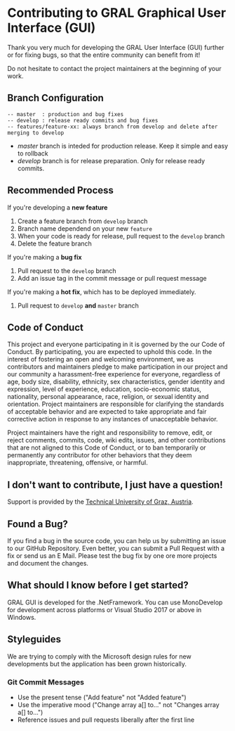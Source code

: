 # Contributing to GRAL Graphical User Interface (GUI)
Thank you very much for developing the GRAL User Interface (GUI) further or for fixing bugs, so that the entire community can benefit from it!

Do not hesitate to contact the project maintainers at the beginning of your work. 

## Branch Configuration

```
-- master  : production and bug fixes
-- develop : release ready commits and bug fixes
-- features/feature-xx: always branch from develop and delete after merging to develop
```

- *master* branch is inteded for production release. Keep it simple and easy to rollback
- *develop* branch is for release preparation. Only for release ready commits.


## Recommended Process

If you're developing a **new feature**

1. Create a feature branch from `develop` branch
2. Branch name dependend on your new `feature`
3. When your code is ready for release, pull request to the `develop` branch
4. Delete the feature branch


If you're making a **bug fix**

1. Pull request to the `develop` branch
2. Add an issue tag in the commit message or pull request message

If you're making a **hot fix**, which has to be deployed immediately.
1. Pull request to `develop` **and** `master` branch


## Code of Conduct
This project and everyone participating in it is governed by the our Code of Conduct. By participating, you are expected to uphold this code. 
In the interest of fostering an open and welcoming environment, we as contributors and maintainers pledge to make participation in our project
 and our community a harassment-free experience for everyone, regardless of age, body size, disability, ethnicity, sex characteristics, gender identity 
 and expression, level of experience, education, socio-economic status, nationality, personal appearance, race, religion, or sexual identity and orientation.
Project maintainers are responsible for clarifying the standards of acceptable behavior and are expected to take appropriate and fair corrective action in response to any instances of unacceptable behavior.

Project maintainers have the right and responsibility to remove, edit, or reject comments, commits, code, wiki edits, issues, and other contributions 
that are not aligned to this Code of Conduct, or to ban temporarily or permanently any contributor for other behaviors that they deem inappropriate, 
threatening, offensive, or harmful.

## I don't want to contribute, I just have a question!
Support is provided by the [Technical University of Graz, Austria](http://lampz.tugraz.at/~gral/). 

## Found a Bug?
If you find a bug in the source code, you can help us by submitting an issue to our GitHub Repository. Even better, you can submit a Pull Request with a fix or send us an E Mail.
Please test the bug fix by one ore more projects and document the changes.

## What should I know before I get started?
GRAL GUI is developed for the .NetFramework. You can use MonoDevelop for development across platforms or Visual Studio 2017 or above in Windows.

## Styleguides
We are trying to comply with the Microsoft design rules for new developments but the application has been grown historically.

### Git Commit Messages
* Use the present tense ("Add feature" not "Added feature")
* Use the imperative mood ("Change array a[] to..." not "Changes array a[] to...")
* Reference issues and pull requests liberally after the first line

